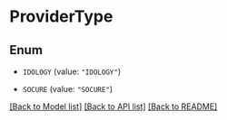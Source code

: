 # ProviderType

## Enum


* `IDOLOGY` (value: `"IDOLOGY"`)

* `SOCURE` (value: `"SOCURE"`)


[[Back to Model list]](../README.md#documentation-for-models) [[Back to API list]](../README.md#documentation-for-api-endpoints) [[Back to README]](../README.md)


